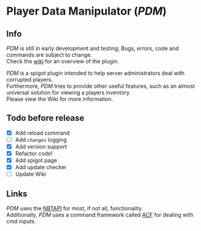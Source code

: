 # Player Data Manipulator (*PDM*)

## Info
*PDM* is still in early development and testing; Bugs, errors, code and commands are subject to change.  
Check the [wiki](https://github.com/Conorsmine/PlayerDataManipulator/wiki) for an overview of the plugin.  
  
*PDM* is a spigot plugin intended to help server administrators deal with corrupted players.  
Furthermore, *PDM* tries to provide other useful features, such as an almost universal solution for viewing a players inventory.  
Please view the Wiki for more information.  

## Todo before release
- [x] Add reload command
- [ ] Add `changes` logging
- [x] Add version support
- [x] Refactor code!
- [x] Add spigot page
- [x] Add update checker
- [ ] Update Wiki

## Links
*PDM* uses the [NBTAPI](https://www.spigotmc.org/resources/nbt-api.7939/) for most, if not all, functionality.  
Additionally, *PDM* uses a command framework called [ACF](https://github.com/aikar/commands) for dealing with cmd inputs.
